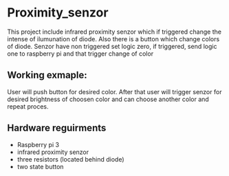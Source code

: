 # Proximity_senzor
This project include infrared proximity senzor which if triggered change the intense of ilumunation of diode. 
Also there is a button which change colors of diode. Senzor have non triggered set logic zero, if triggered, send logic one to raspberry pi and that trigger change of color

## Working exmaple:
User will push button for desired color. After that user will trigger senzor for desired brightness of choosen color and can choose
another color and repeat proces. 

## Hardware reguirments
- Raspberry pi 3
- infrared proximity senzor
- three resistors (located behind diode)
- two state button
